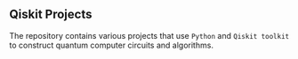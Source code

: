 ## Qiskit Projects

The repository contains various projects that use `Python` and `Qiskit toolkit` to construct quantum computer circuits and algorithms.




